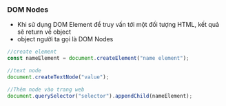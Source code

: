 ### DOM Nodes

- Khi sử dụng DOM Element để truy vấn tới một đối tượng HTML, kết quả sẽ return về object
- object người ta gọi là DOM Nodes

```javascript
//create element
const nameElement = document.createElement("name element");

//text node
document.createTextNode("value");

//Thêm node vào trang web
document.querySelector("selector").appendChild(nameElement);
```
